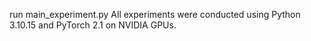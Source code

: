 run main_experiment.py
All experiments were conducted using Python 3.10.15 and PyTorch 2.1 on NVIDIA GPUs.
